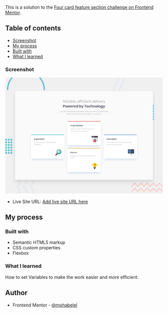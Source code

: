 
This is a solution to the [Four card feature section challenge on Frontend Mentor](https://www.frontendmentor.io/challenges/four-card-feature-section-weK1eFYK).

## Table of contents

  - [Screenshot](#screenshot)
  - [My process](#my-process)
  - [Built with](#built-with)
  - [What I learned](#what-i-learned)



### Screenshot

![](./design/desktop-preview.jpg)


- Live Site URL: [Add live site URL here](https://your-live-site-url.com)

## My process

### Built with

- Semantic HTML5 markup
- CSS custom properties
- Flexbox


### What I learned

How to set Variables to make the work easier and more efficient.


## Author

- Frontend Mentor - [@mohabelel](https://www.frontendmentor.io/profile/mohabelel)


